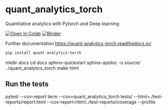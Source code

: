# quant_analytics_torch
Quantitative analytics with Pytorch and Deep learning

[![Open In Colab](https://colab.research.google.com/assets/colab-badge.svg)](https://colab.research.google.com/github/QuantAnalyticsTorch/quant_analytics_torch/blob/main/docs/source/examples/SSVICalibration.ipynb)
[![Binder](https://mybinder.org/badge_logo.svg)](https://mybinder.org/v2/gh/QuantAnalyticsTorch/quant_analytics_torch.git/main?urlpath=lab%2Ftree%2Fdocs%2Fsource%2Fexamples)

Further documentation https://quant-analytics-torch.readthedocs.io/

```bash
pip install quant-analytics-torch
```

mkdir docs
cd docs
sphinx-quickstart
sphinx-apidoc -o source/ ../quant_analytics_torch
make html

## Run the tests

pytest --cov-report term --cov=quant_analytics_torch tests/ --html=./test-reports/report.html --cov-report=html:./test-reports/coverage --profile
